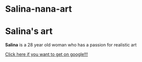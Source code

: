 # Salina-nana-art
<h1>Salina's art</h1>
<p> <b>Salina</b> is a 28 year old woman who has a passion for realistic art</p>
<a href="https://google.com" target="_blank" title="Let's go to google!!!">Click here if you want to get on google!!!</a>